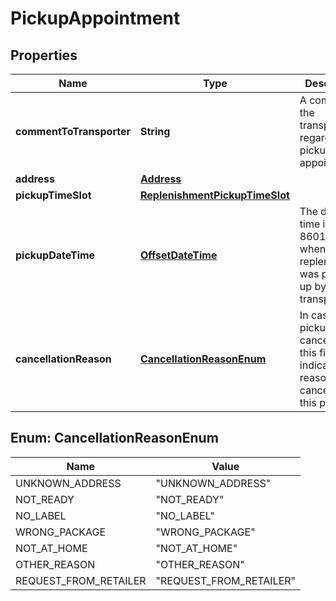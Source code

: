# PickupAppointment

## Properties

 Name                     | Type                                                              | Description                                                                                    | Notes      
--------------------------|-------------------------------------------------------------------|------------------------------------------------------------------------------------------------|------------
 **commentToTransporter** | **String**                                                        | A comment to the transporter regarding the pickup appointment.                                 | [optional] 
 **address**              | [**Address**](Address.md)                                         |                                                                                                |
 **pickupTimeSlot**       | [**ReplenishmentPickupTimeSlot**](ReplenishmentPickupTimeSlot.md) |                                                                                                |
 **pickupDateTime**       | [**OffsetDateTime**](OffsetDateTime.md)                           | The date and time in ISO 8601 format when this replenishment was picked up by the transporter. | [optional] 
 **cancellationReason**   | [**CancellationReasonEnum**](#CancellationReasonEnum)             | In case of a pickup cancellation this field indicates the reason for cancelling this pickup.   | [optional] 

<a name="CancellationReasonEnum"></a>

## Enum: CancellationReasonEnum

 Name                  | Value                             
-----------------------|-----------------------------------
 UNKNOWN_ADDRESS       | &quot;UNKNOWN_ADDRESS&quot;       
 NOT_READY             | &quot;NOT_READY&quot;             
 NO_LABEL              | &quot;NO_LABEL&quot;              
 WRONG_PACKAGE         | &quot;WRONG_PACKAGE&quot;         
 NOT_AT_HOME           | &quot;NOT_AT_HOME&quot;           
 OTHER_REASON          | &quot;OTHER_REASON&quot;          
 REQUEST_FROM_RETAILER | &quot;REQUEST_FROM_RETAILER&quot; 



